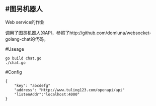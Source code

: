 #图另机器人
---
Web service的作业

调用了图灵机器人的API，参照了http://github.com/domluna/websocket-golang-chat的代码。

#Useage

```
go build chat.go
./chat.go
```

#Config

```
{
  	"key": "abcdefg"
  	"address": "Http://www.tuling123.com/openapi/api"
    "listenAddr":"localhost:4000"
}
```
